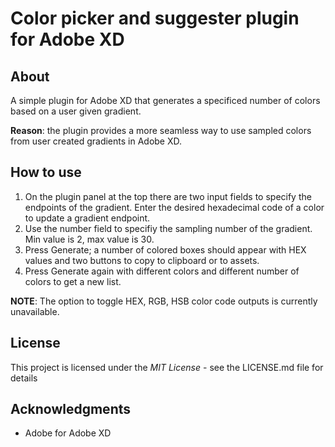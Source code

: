 # Color picker and suggester plugin for Adobe XD

## About

A simple plugin for Adobe XD that generates a specificed number of colors based on a user given gradient.

**Reason**: the plugin provides a more seamless way to use sampled colors from user created gradients in Adobe XD.

## How to use

1. On the plugin panel at the top there are two input fields to specify the endpoints of the gradient. Enter the desired hexadecimal code of a color to update a gradient endpoint.
2. Use the number field to specifiy the sampling number of the gradient. Min value is 2, max value is 30.
3. Press Generate; a number of colored boxes should appear with HEX values and two buttons to copy to clipboard or to assets.
4. Press Generate again with different colors and different number of colors to get a new list.

**NOTE**: The option to toggle HEX, RGB, HSB color code outputs is currently unavailable.

## License

This project is licensed under the *MIT License* - see the LICENSE.md file for details

## Acknowledgments

- Adobe for Adobe XD

